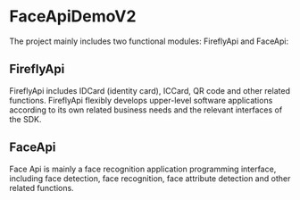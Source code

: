 # FaceApiDemoV2
The project mainly includes two functional modules: FireflyApi and FaceApi:




## FireflyApi
FireflyApi includes IDCard (identity card), ICCard, QR code and other related functions. FireflyApi flexibly develops upper-level software applications according to its own related business needs and the relevant interfaces of the SDK.




## FaceApi
Face Api is mainly a face recognition application programming interface, including face detection, face recognition, face attribute detection and other related functions.
